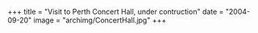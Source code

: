 +++
title = "Visit to Perth Concert Hall, under contruction"
date = "2004-09-20"
image = "archimg/ConcertHall.jpg"
+++
